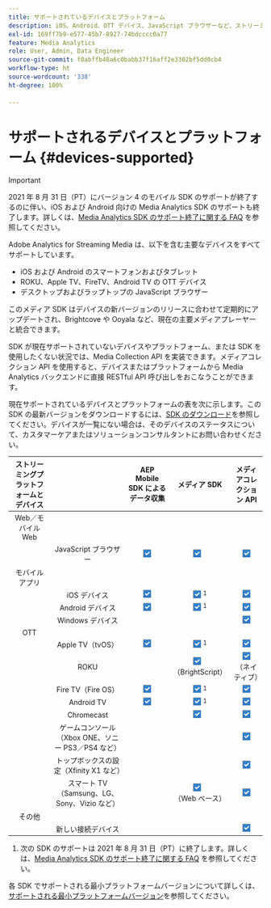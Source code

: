 ```yaml
---
title: サポートされているデバイスとプラットフォーム
description: iOS、Android、OTT デバイス、JavaScript ブラウザーなど、ストリーミングメディア用の Adobe Analytics でサポートされている主要なデバイスについて説明します。
exl-id: 169ff7b9-e577-45b7-8927-74bdcccc0a77
feature: Media Analytics
role: User, Admin, Data Engineer
source-git-commit: f0abffb48a6c0babb37f16aff2e3302bf5dd0cb4
workflow-type: ht
source-wordcount: '338'
ht-degree: 100%

---
```


# サポートされるデバイスとプラットフォーム {#devices-supported}

>[!IMPORTANT]
>
>2021 年 8 月 31 日（PT）にバージョン 4 のモバイル SDK のサポートが終了するのに伴い、iOS および Android 向けの Media Analytics SDK のサポートも終了します。詳しくは、[Media Analytics SDK のサポート終了に関する FAQ](/help/sdk-implement/end-of-support-faqs.md) を参照してください。

Adobe Analytics for Streaming Media は、以下を含む主要なデバイスをすべてサポートしています。

* iOS および Android のスマートフォンおよびタブレット
* ROKU、Apple TV、FireTV、Android TV の OTT デバイス
* デスクトップおよびラップトップの JavaScript ブラウザー

このメディア SDK はデバイスの新バージョンのリリースに合わせて定期的にアップデートされ、Brightcove や Ooyala など、現在の主要メディアプレーヤーと統合できます。

SDK が現在サポートされていないデバイスやプラットフォーム、または SDK を使用したくない状況では、Media Collection API を実装できます。メディアコレクション API を使用すると、デバイスまたはプラットフォームから Media Analytics バックエンドに直接 RESTful API 呼び出しをおこなうことができます。

現在サポートされているデバイスとプラットフォームの表を次に示します。この SDK の最新バージョンをダウンロードするには、[SDK のダウンロード](https://experienceleague.adobe.com/docs/media-analytics/using/sdk-implement/download-sdks.html?lang=ja)を参照してください。デバイスが一覧にない場合は、そのデバイスのステータスについて、カスタマーケアまたはソリューションコンサルタントにお問い合わせください。

| ストリーミングプラットフォームとデバイス |  | AEP Mobile SDK によるデータ収集 | メディア SDK | メディアコレクション API |
|:---------------------------:|:-----------------------------------------------:|:----------------------------:|:-------------------:|:--------------------:|
| Web／モバイル Web |  |  |  |  |
|  | JavaScript ブラウザー | ![](/help/assets/icon-blue-check.png) | ![](/help/assets/icon-blue-check.png)    | ![](/help/assets/icon-blue-check.png) |
| モバイルアプリ |  |  |  |  |
|  | iOS デバイス | ![](/help/assets/icon-blue-check.png) | ![](/help/assets/icon-blue-check.png) <sup>1</sup> | ![](/help/assets/icon-blue-check.png) |
|  | Android デバイス | ![](/help/assets/icon-blue-check.png) | ![](/help/assets/icon-blue-check.png) <sup>1</sup> | ![](/help/assets/icon-blue-check.png) |
|  | Windows デバイス |  |  | ![](/help/assets/icon-blue-check.png) |
| OTT |  |  |  |  |
|  | Apple TV（tvOS） | ![](/help/assets/icon-blue-check.png) | ![](/help/assets/icon-blue-check.png) <sup>1</sup> | ![](/help/assets/icon-blue-check.png) |
|  | ROKU |  | ![](/help/assets/icon-blue-check.png)   <br>（BrightScript） | ![](/help/assets/icon-blue-check.png)<br>（ネイティブ） |
|  | Fire TV（Fire OS） | ![](/help/assets/icon-blue-check.png) | ![](/help/assets/icon-blue-check.png) <sup>1</sup> | ![](/help/assets/icon-blue-check.png) |
|  | Android TV | ![](/help/assets/icon-blue-check.png) | ![](/help/assets/icon-blue-check.png) <sup>1</sup> | ![](/help/assets/icon-blue-check.png) |
|  | Chromecast |  | ![](/help/assets/icon-blue-check.png)    | ![](/help/assets/icon-blue-check.png) |
|  | ゲームコンソール（Xbox ONE、ソニー PS3／PS4 など） |  |  | ![](/help/assets/icon-blue-check.png) |
|  | トップボックスの設定（Xfinity X1 など） |  |  | ![](/help/assets/icon-blue-check.png) |
|  | スマート TV（Samsung、LG、Sony、Vizio など） |  | ![](/help/assets/icon-blue-check.png)   <br>（Web ベース） | ![](/help/assets/icon-blue-check.png) |
| その他 |  |  |  |  |
|  | 新しい接続デバイス |  |  | ![](/help/assets/icon-blue-check.png) |

1. 次の SDK のサポートは 2021 年 8 月 31 日（PT）に終了します。詳しくは、[Media Analytics SDK のサポート終了に関する FAQ](/help/sdk-implement/end-of-support-faqs.md) を参照してください。

各 SDK でサポートされる最小プラットフォームバージョンについて詳しくは、[サポートされる最小プラットフォームバージョン](https://experienceleague.adobe.com/docs/media-analytics/using/sdk-implement/setup/setup-overview.html?lang=ja)を参照してください。
